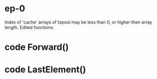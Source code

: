 # ep-0

Index of 'cache' arrays of txpool may be less than 0, or higher then array length.
Edited functions:

# code Forward()
# code LastElement()
